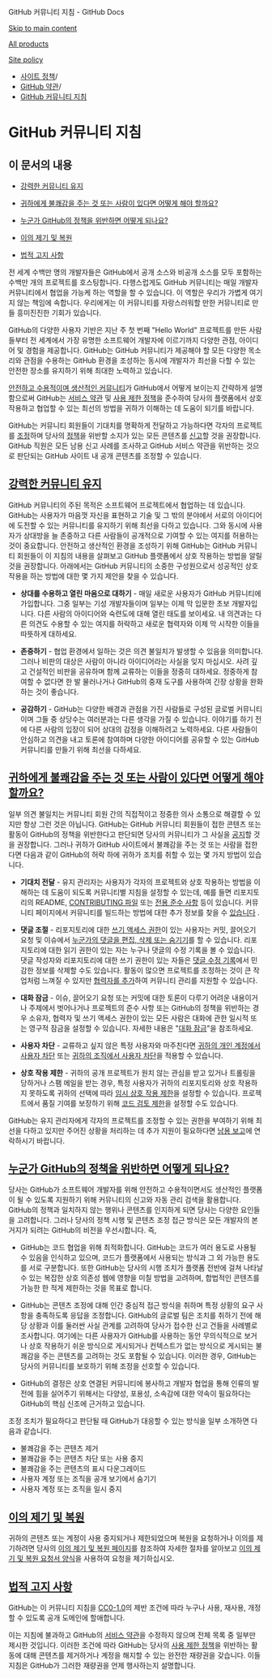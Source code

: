 GitHub 커뮤니티 지침 - GitHub Docs

[Skip to main content](#main-content)

[All products](/ko)

[Site policy](/site-policy)

* [사이트 정책](/ko/site-policy)/
* [GitHub 약관](/ko/site-policy/github-terms)/
* [GitHub 커뮤니티 지침](/ko/site-policy/github-terms/github-community-guidelines)

GitHub 커뮤니티 지침
==========

이 문서의 내용
----------

* [강력한 커뮤니티 유지](#maintaining-a-strong-community)

* [귀하에게 불쾌감을 주는 것 또는 사람이 있다면 어떻게 해야 할까요?](#what-if-something-or-someone-offends-you)

* [누군가 GitHub의 정책을 위반하면 어떻게 되나요?](#what-happens-if-someone-violates-githubs-policies)

* [이의 제기 및 복원](#appeal-and-reinstatement)

* [법적 고지 사항](#legal-notices)

전 세계 수백만 명의 개발자들은 GitHub에서 공개 소스와 비공개 소스를 모두 포함하는 수백만 개의 프로젝트를 호스팅합니다. 다행스럽게도 GitHub 커뮤니티는 매일 개발자 커뮤니티에서 협업을 가능케 하는 역할을 할 수 있습니다. 이 역할은 우리가 가볍게 여기지 않는 책임에 속합니다. 우리에게는 이 커뮤니티를 자랑스러워할 만한 커뮤니티로 만들 흥미진진한 기회가 있습니다.

GitHub의 다양한 사용자 기반은 지난 주 첫 번째 "Hello World" 프로젝트를 만든 사람들부터 전 세계에서 가장 유명한 소프트웨어 개발자에 이르기까지 다양한 관점, 아이디어 및 경험을 제공합니다. GitHub는 GitHub 커뮤니티가 제공해야 할 모든 다양한 목소리와 관점을 수용하는 GitHub 환경을 조성하는 동시에 개발자가 최선을 다할 수 있는 안전한 장소를 유지하기 위해 최대한 노력하고 있습니다.

[안전하고 수용적이며 생산적인 커뮤니티](https://opensource.guide/building-community/)가 GitHub에서 어떻게 보이는지 간략하게 설명함으로써 GitHub는 [서비스 약관](/ko/site-policy/github-terms/github-terms-of-service) 및 [사용 제한 정책](/ko/site-policy/acceptable-use-policies/github-acceptable-use-policies)을 준수하여 당사의 플랫폼에서 상호 작용하고 협업할 수 있는 최선의 방법을 귀하가 이해하는 데 도움이 되기를 바랍니다.

GitHub는 커뮤니티 회원들이 기대치를 명확하게 전달하고 가능하다면 각자의 프로젝트를 [조정](#what-if-something-or-someone-offends-you)하며 당사의 [정책](/ko/site-policy/github-terms/github-terms-of-service)을 위반할 소지가 있는 모든 콘텐츠를 [신고](https://github.com/contact/report-abuse)할 것을 권장합니다. GitHub 직원은 모든 남용 신고 사례를 조사하고 GitHub 서비스 약관을 위반하는 것으로 판단되는 GitHub 사이트 내 공개 콘텐츠를 조정할 수 있습니다.

[강력한 커뮤니티 유지](#maintaining-a-strong-community)
----------

GitHub 커뮤니티의 주된 목적은 소프트웨어 프로젝트에서 협업하는 데 있습니다. GitHub는 사용자가 마음껏 자신을 표현하고 기술 및 그 밖의 분야에서 서로의 아이디어에 도전할 수 있는 커뮤니티를 유지하기 위해 최선을 다하고 있습니다. 그와 동시에 사용자가 상대방을 늘 존중하고 다른 사람들이 공개적으로 기여할 수 있는 여지를 허용하는 것이 중요합니다. 안전하고 생산적인 환경을 조성하기 위해 GitHub는 GitHub 커뮤니티 회원들이 이 지침의 내용을 살펴보고 GitHub 플랫폼에서 상호 작용하는 방법을 알릴 것을 권장합니다. 아래에서는 GitHub 커뮤니티의 소중한 구성원으로서 성공적인 상호 작용을 하는 방법에 대한 몇 가지 제안을 찾을 수 있습니다.

* **상대를 수용하고 열린 마음으로 대하기** - 매일 새로운 사용자가 GitHub 커뮤니티에 가입합니다. 그중 일부는 기성 개발자들이며 일부는 이제 막 입문한 초보 개발자입니다. 다른 사람의 아이디어와 숙련도에 대해 열린 태도를 보이세요. 내 의견과는 다른 의견도 수용할 수 있는 여지를 허락하고 새로운 협력자와 이제 막 시작한 이들을 따뜻하게 대하세요.

* **존중하기** - 협업 환경에서 일하는 것은 의견 불일치가 발생할 수 있음을 의미합니다. 그러나 비판의 대상은 사람이 아니라 아이디어라는 사실을 잊지 마십시오. 사려 깊고 건설적인 비판을 공유하며 함께 교류하는 이들을 정중히 대하세요. 정중하게 참여할 수 없다면 한 발 물러나거나 GitHub의 중재 도구를 사용하여 긴장 상황을 완화하는 것이 좋습니다.

* **공감하기** - GitHub는 다양한 배경과 관점을 가진 사람들로 구성된 글로벌 커뮤니티이며 그들 중 상당수는 여러분과는 다른 생각을 가질 수 있습니다. 이야기를 하기 전에 다른 사람의 입장이 되어 상대의 감정을 이해하려고 노력하세요. 다른 사람들이 안심하고 의견을 내고 토론에 참여하며 다양한 아이디어를 공유할 수 있는 GitHub 커뮤니티를 만들기 위해 최선을 다하세요.

[귀하에게 불쾌감을 주는 것 또는 사람이 있다면 어떻게 해야 할까요?](#what-if-something-or-someone-offends-you)
----------

일부 의견 불일치는 커뮤니티 회원 간의 직접적이고 정중한 의사 소통으로 해결할 수 있지만 항상 그런 것은 아닙니다. GitHub는 GitHub 커뮤니티 회원들이 접한 콘텐츠 또는 활동이 GitHub의 정책을 위반한다고 판단되면 당사의 커뮤니티가 그 사실을 [공지](https://support.github.com/contact/report-abuse?category=report-abuse&report=other&report_type=unspecified)할 것을 권장합니다. 그러나 귀하가 GitHub 사이트에서 불쾌감을 주는 것 또는 사람을 접한다면 다음과 같이 GitHub의 허락 하에 귀하가 조치를 취할 수 있는 몇 가지 방법이 있습니다.

* **기대치 전달** - 유지 관리자는 사용자가 각자의 프로젝트와 상호 작용하는 방법을 이해하는 데 도움이 되도록 커뮤니티별 지침을 설정할 수 있는데, 예를 들면 리포지토리의 README, [CONTRIBUTING 파일](/ko/communities/setting-up-your-project-for-healthy-contributions/setting-guidelines-for-repository-contributors) 또는 [전용 준수 사항](/ko/communities/setting-up-your-project-for-healthy-contributions/adding-a-code-of-conduct-to-your-project) 등이 있습니다. 커뮤니티 페이지에서 커뮤니티를 빌드하는 방법에 대한 추가 정보를 찾을 수 [있습니다](/ko/communities) .

* **댓글 조절** - 리포지토리에 대한 [쓰기 액세스 권한](/ko/organizations/managing-user-access-to-your-organizations-repositories/repository-roles-for-an-organization)이 있는 사용자는 커밋, 끌어오기 요청 및 이슈에서 [누군가의 댓글을 편집, 삭제 또는 숨기기](/ko/communities/moderating-comments-and-conversations/managing-disruptive-comments)를 할 수 있습니다. 리포지토리에 대한 읽기 권한이 있는 자는 누구나 댓글의 수정 기록을 볼 수 있습니다. 댓글 작성자와 리포지토리에 대한 쓰기 권한이 있는 자들은 [댓글 수정 기록](/ko/communities/moderating-comments-and-conversations/tracking-changes-in-a-comment)에서 민감한 정보를 삭제할 수도 있습니다. 활동이 많으면 프로젝트를 조정하는 것이 큰 작업처럼 느껴질 수 있지만 [협력자를 추가](/ko/account-and-profile/setting-up-and-managing-your-personal-account-on-github/managing-personal-account-settings/permission-levels-for-a-personal-account-repository#collaborator-access-for-a-repository-owned-by-a-personal-account)하여 커뮤니티 관리를 지원할 수 있습니다.

* **대화 잠금** - 이슈, 끌어오기 요청 또는 커밋에 대한 토론이 다루기 어려운 내용이거나 주제에서 벗어나거나 프로젝트의 준수 사항 또는 GitHub의 정책을 위반하는 경우 소유자, 협력자 및 쓰기 액세스 권한이 있는 모든 사람은 대화에 관한 일시적 또는 영구적 잠금을 설정할 수 있습니다. 자세한 내용은 "[대화 잠금](/ko/communities/moderating-comments-and-conversations/locking-conversations)"을 참조하세요.

* **사용자 차단** - 교류하고 싶지 않은 특정 사용자와 마주친다면 [귀하의 개인 계정에서 사용자 차단](/ko/communities/maintaining-your-safety-on-github/blocking-a-user-from-your-personal-account) 또는 [귀하의 조직에서 사용자 차단](/ko/communities/maintaining-your-safety-on-github/blocking-a-user-from-your-organization)을 적용할 수 있습니다.

* **상호 작용 제한** - 귀하의 공개 프로젝트가 원치 않는 관심을 받고 있거나 트롤링을 당하거나 스팸 메일을 받는 경우, 특정 사용자가 귀하의 리포지토리와 상호 작용하지 못하도록 귀하의 선택에 따라 [임시 상호 작용 제한](/ko/communities/moderating-comments-and-conversations/limiting-interactions-in-your-repository)을 설정할 수 있습니다. 프로젝트에서 품질 기여를 보장하기 위해 [코드 검토 제한](https://github.blog/2021-11-01-github-keeps-getting-better-for-open-source-maintainers/#preventing-drive-by-pull-request-approvals-and-requested-changes)을 설정할 수도 있습니다.

GitHub는 유지 관리자에게 각자의 프로젝트를 조정할 수 있는 권한을 부여하기 위해 최선을 다하고 있지만 주어진 상황을 처리하는 데 추가 지원이 필요하다면 [남용 보고](https://github.com/contact/report-abuse)에 연락하시기 바랍니다.

[누군가 GitHub의 정책을 위반하면 어떻게 되나요?](#what-happens-if-someone-violates-githubs-policies)
----------

당사는 GitHub가 소프트웨어 개발자를 위해 안전하고 수용적이면서도 생산적인 플랫폼이 될 수 있도록 지원하기 위해 커뮤니티의 신고와 자동 관리 검색을 활용합니다. GitHub의 정책과 일치하지 않는 행위나 콘텐츠를 인지하게 되면 당사는 다양한 요인들을 고려합니다. 그러나 당사의 정책 시행 및 콘텐츠 조정 접근 방식은 모든 개발자의 본거지가 되려는 GitHub의 비전을 우선시합니다. 즉,

* GitHub는 코드 협업을 위해 최적화합니다. GitHub는 코드가 여러 용도로 사용될 수 있음을 인식하고 있으며, 코드가 플랫폼에서 사용되는 방식과 그 외 가능한 용도를 서로 구분합니다. 또한 GitHub는 당사의 시행 조치가 플랫폼 전반에 걸쳐 나타날 수 있는 복잡한 상호 의존성 웹에 영향을 미칠 방법을 고려하며, 합법적인 콘텐츠를 가능한 한 적게 제한하는 것을 목표로 합니다.

* GitHub는 콘텐츠 조정에 대해 인간 중심적 접근 방식을 취하며 특정 상황의 요구 사항을 충족하도록 응답을 조정합니다. GitHub의 글로벌 팀은 조치를 취하기 전에 해당 상황과 이를 둘러싼 사실 관계를 고려하여 당사가 접수한 신고 건들을 사례별로 조사합니다. 여기에는 다른 사용자가 GitHub를 사용하는 동안 무의식적으로 보거나 상호 작용하기 쉬운 방식으로 게시되거나 컨텍스트가 없는 방식으로 게시되는 불쾌감을 주는 콘텐츠를 고려하는 것도 포함될 수 있습니다. 이러한 경우, GitHub는 당사의 커뮤니티를 보호하기 위해 조정을 선호할 수 있습니다.

* GitHub의 결정은 상호 연결된 커뮤니티에 봉사하고 개발자 협업을 통해 인류의 발전에 힘을 실어주기 위해서는 다양성, 포용성, 소속감에 대한 약속이 필요하다는 GitHub의 핵심 신조에 근거하고 있습니다.

조정 조치가 필요하다고 판단될 때 GitHub가 대응할 수 있는 방식을 일부 소개하면 다음과 같습니다.

* 불쾌감을 주는 콘텐츠 제거
* 불쾌감을 주는 콘텐츠 차단 또는 사용 중지
* 불쾌감을 주는 콘텐츠의 표시 다운그레이드
* 사용자 계정 또는 조직을 공개 보기에서 숨기기
* 사용자 계정 또는 조직을 일시 중지

[이의 제기 및 복원](#appeal-and-reinstatement)
----------

귀하의 콘텐츠 또는 계정이 사용 중지되거나 제한되었으며 복원을 요청하거나 이의를 제기하려면 당사의 [이의 제기 및 복원 페이지](/ko/site-policy/acceptable-use-policies/github-appeal-and-reinstatement)를 참조하여 자세한 절차를 알아보고 [이의 제기 및 복원 요청서 양식](https://support.github.com/contact/reinstatement)을 사용하여 요청을 제기하십시오.

[법적 고지 사항](#legal-notices)
----------

GitHub는 이 커뮤니티 지침을 [CC0-1.0](https://creativecommons.org/publicdomain/zero/1.0/)의 제반 조건에 따라 누구나 사용, 재사용, 개정할 수 있도록 공개 도메인에 할애합니다.

이는 지침에 불과하고 GitHub의 [서비스 약관](/ko/site-policy/github-terms/github-terms-of-service)을 수정하지 않으며 전체 목록 중 일부만 제시한 것입니다. 이러한 조건에 따라 GitHub는 당사의 [사용 제한 정책](/ko/site-policy/acceptable-use-policies/github-acceptable-use-policies)을 위반하는 활동에 대해 콘텐츠를 제거하거나 계정을 해지할 수 있는 완전한 재량권을 갖습니다. 이들 지침은 GitHub가 그러한 재량권을 언제 행사하는지 설명합니다.
